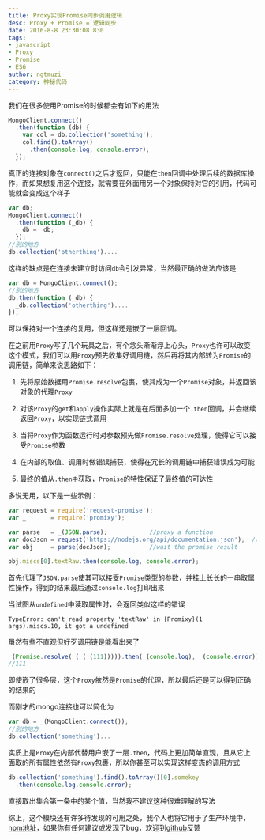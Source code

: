 ```yaml
---
title: Proxy实现Promise同步调用逻辑  
desc: Proxy + Promise = 逻辑同步  
date: 2016-8-8 23:30:08.830
tags: 
- javascript
- Proxy
- Promise
- ES6
author: ngtmuzi  
category: 神秘代码  
---
```

我们在很多使用Promise的时候都会有如下的用法
```javascript
MongoClient.connect()
  .then(function (db) {
    var col = db.collection('something');
    col.find().toArray()
      .then(console.log, console.error);
  });
```
真正的连接对象在`connect()`之后才返回，只能在`then`回调中处理后续的数据库操作，而如果想复用这个连接，就需要在外面用另一个对象保持对它的引用，代码可能就会变成这个样子
```javascript
var db;
MongoClient.connect()
  .then(function (_db) {
    db = _db;
  });
//别的地方
db.collection('otherthing')....
```
这样的缺点是在连接未建立时访问`db`会引发异常，当然最正确的做法应该是
```javascript
var db = MongoClient.connect();
//别的地方
db.then(function (_db) {
  _db.collection('otherthing')....
});
```
可以保持对一个连接的复用，但这样还是嵌了一层回调。

在之前用`Proxy`写了几个玩具之后，有个念头渐渐浮上心头，`Proxy`也许可以改变这个模式，我们可以用`Proxy`预先收集好调用链，然后再将其内部转为`Promise`的调用链，简单来说思路如下：

1. 先将原始数据用`Promise.resolve`包裹，使其成为一个`Promise`对象，并返回该对象的代理`Proxy`

2. 对该`Proxy`的`get`和`apply`操作实际上就是在后面多加一个`.then`回调，并会继续返回`Proxy`，以实现链式调用

3. 当将`Proxy`作为函数运行时对参数预先做`Promise.resolve`处理，使得它可以接受`Promise`参数

4. 在内部的取值、调用时做错误捕获，使得在冗长的调用链中捕获错误成为可能

5. 最终的值从`.then中`获取，`Promise`的特性保证了最终值的可达性


多说无用，以下是一些示例：

```javascript
var request = require('request-promise');
var _       = require('promixy');

var parse   = _(JSON.parse);            //proxy a function
var docJson = request('https://nodejs.org/api/documentation.json');  //a promise 
var obj     = parse(docJson);           //wait the promise result

obj.miscs[0].textRaw.then(console.log, console.error);
```
首先代理了`JSON.parse`使其可以接受`Promise`类型的参数，并挂上长长的一串取属性操作，得到的结果最后通过`console.log`打印出来

当试图从`undefined`中读取属性时，会返回类似这样的错误
```
TypeError: can't read property 'textRaw' in {Promixy}(1 args).miscs.10, it got a undefined
```
虽然有些不直观但好歹调用链是能看出来了
```javascript
_(Promise.resolve(_(_(_(111))))).then(_(console.log), _(console.error));
//111
```
即使嵌了很多层，这个`Proxy`依然是`Promise`的代理，所以最后还是可以得到正确的结果的

而刚才的mongo连接也可以简化为

```javascript
var db = _(MongoClient.connect());
//别的地方
db.collection('something')...
```
实质上是`Proxy`在内部代替用户嵌了一层`.then`，代码上更加简单直观，且从它上面取的所有属性依然有`Proxy`包裹，所以你甚至可以实现这样变态的调用方式

```javascript
db.collection('something').find().toArray()[0].somekey
  .then(console.log,console.error);
```
直接取出集合第一条中的某个值，当然我不建议这种很难理解的写法

综上，这个模块还有许多待发现的可用之处，我个人也将它用于了生产环境中，[npm地址](https://www.npmjs.com/package/promixy)，如果你有任何建议或发现了bug，欢迎到[github](https://github.com/ngtmuzi/promixy)反馈